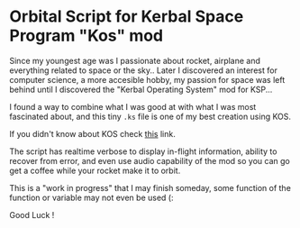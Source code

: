# Orbital Script for Kerbal Space Program "Kos" mod

Since my youngest age was I passionate about rocket, airplane and everything related to space or the sky.. Later I discovered an interest for computer science, a more accesible hobby, my passion for space was left behind until I discovered the "Kerbal Operating System" mod for KSP...

I found a way to combine what I was good at with what I was most fascinated about, and this tiny `.ks` file is one of my best creation using KOS.

If you didn't know about KOS check [this](https://ksp-kos.github.io/KOS/) link.

The script has realtime verbose to display in-flight information, ability to recover from error, and even use audio capability of the mod so you can go get a coffee while your rocket make it to orbit.

This is a "work in progress" that I may finish someday, some function of the function or variable may not even be used (:

Good Luck !
